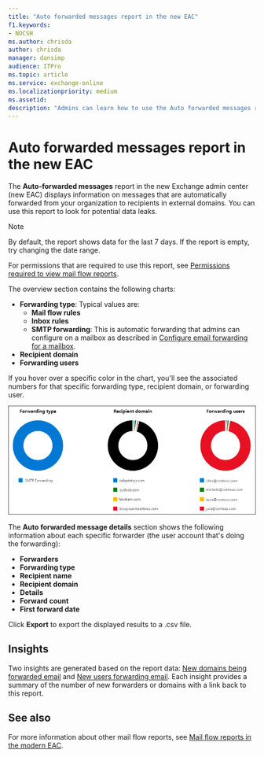 ```yaml
---
title: "Auto forwarded messages report in the new EAC"
f1.keywords:
- NOCSH
ms.author: chrisda
author: chrisda
manager: dansimp
audience: ITPro
ms.topic: article
ms.service: exchange-online
ms.localizationpriority: medium
ms.assetid:
description: "Admins can learn how to use the Auto forwarded messages report in the new Exchange admin center to see the internal senders and external recipients of forwarded messages from your organization."
---
```


# Auto forwarded messages report in the new EAC

The **Auto-forwarded messages** report in the new Exchange admin center (new EAC) displays information on messages that are automatically forwarded from your organization to recipients in external domains. You can use this report to look for potential data leaks.

> [!NOTE]
> By default, the report shows data for the last 7 days. If the report is empty, try changing the date range.
>
> For permissions that are required to use this report, see [Permissions required to view mail flow reports](mail-flow-reports.md#permissions-required-to-view-mail-flow-reports).

The overview section contains the following charts:

- **Forwarding type**: Typical values are:
  - **Mail flow rules**
  - **Inbox rules**
  - **SMTP forwarding**: This is automatic forwarding that admins can configure on a mailbox as described in [Configure email forwarding for a mailbox](../../recipients-in-exchange-online/manage-user-mailboxes/configure-email-forwarding.md).
- **Recipient domain**
- **Forwarding users**

If you hover over a specific color in the chart, you'll see the associated numbers for that specific forwarding type, recipient domain, or forwarding user.

![Overview of the Auto forwarded messages report](../../media/mfr-auto-forwarded-messages-report.png)

The **Auto forwarded message details** section shows the following information about each specific forwarder (the user account that's doing the forwarding):

- **Forwarders**
- **Forwarding type**
- **Recipient name**
- **Recipient domain**
- **Details**
- **Forward count**
- **First forward date**

Click **Export** to export the displayed results to a .csv file.

## Insights

Two insights are generated based on the report data: [New domains being forwarded email](../mail-flow-insights/mfi-new-domains-being-forwarded-email-insight.md) and [New users forwarding email](../mail-flow-insights/mfi-new-users-forwarding-email-insight.md). Each insight provides a summary of the number of new forwarders or domains with a link back to this report.

## See also

For more information about other mail flow reports, see [Mail flow reports in the modern EAC](mail-flow-reports.md).